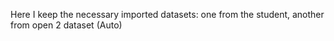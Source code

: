 Here I keep the necessary imported datasets: one from the student, another from open 2 dataset (Auto)
